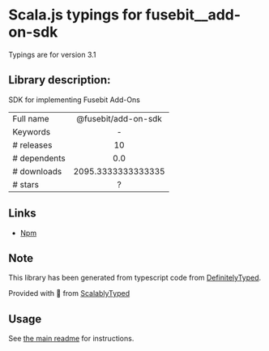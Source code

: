
# Scala.js typings for fusebit__add-on-sdk

Typings are for version 3.1

## Library description:
SDK for implementing Fusebit Add-Ons

|                    |                 |
| ------------------ | :-------------: |
| Full name          | @fusebit/add-on-sdk |
| Keywords           | - |
| # releases         | 10 |
| # dependents       | 0.0 |
| # downloads        | 2095.3333333333335 |
| # stars            | ? |

## Links
- [Npm](https://www.npmjs.com/package/%40fusebit%2Fadd-on-sdk)
    


## Note
This library has been generated from typescript code from [DefinitelyTyped](https://definitelytyped.org).

Provided with :purple_heart: from [ScalablyTyped](https://github.com/oyvindberg/ScalablyTyped)

## Usage
See [the main readme](../../readme.md) for instructions.



